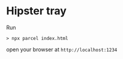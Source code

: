 # Hipster tray


Run 
 ```
> npx parcel index.html
````

open your browser at `http://localhost:1234`
